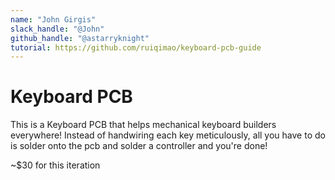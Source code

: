 ```yaml
---
name: "John Girgis"
slack_handle: "@John"
github_handle: "@astarryknight"
tutorial: https://github.com/ruiqimao/keyboard-pcb-guide
---
```


# Keyboard PCB

<!-- Describe your board in 2-3 sentences. What are you making? What will it do? -->
This is a Keyboard PCB that helps mechanical keyboard builders everywhere! Instead of handwiring each
key meticulously, all you have to do is solder onto the pcb and solder a controller and you're done!

<!-- How much is it going to cost? -->
~$30 for this iteration

<!-- Tell us a little bit about your design process. What were some challenges? What helped? ***Totally optional*** -->
